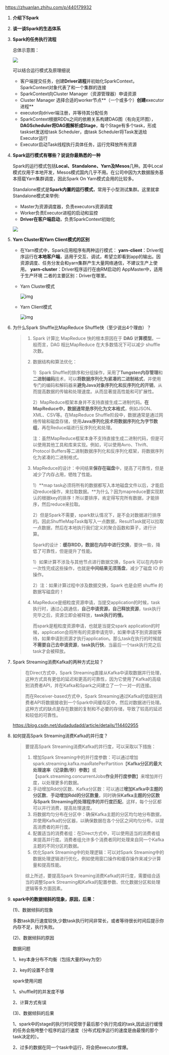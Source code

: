 https://zhuanlan.zhihu.com/p/440179932

1. **介绍下Spark**

2. **谈一谈Spark的生态体系**

3. **Spark的任务执行流程**  

   总体示意图：

   ![](https://springboot-vue-blog.oss-cn-hangzhou.aliyuncs.com/img-for-typora/Spark%E4%BB%BB%E5%8A%A1%E6%89%A7%E8%A1%8C%E6%B5%81%E7%A8%8B.png)

   可以结合运行模式及原理细说

   * 客户端提交任务，创建**Driver进程**并初始化SparkContext，SparkContext对象代表了和一个集群的连接
   * SparkContext向Cluster Manager（资源管理器）申请资源
   * Cluster Manager 选择合适的worker节点**（一个或多个）**创建**executor进程**
   * executor向driver端注册，并等待其分配任务
   * SparkContext根据RDDs之间的依赖关系构建DAG图（有向无环图），**DAGScheduler将DAG图解析成Stage**，每个Stage有多个task，形成taskset发送给task Scheduler，由task Scheduler将Task发送给Executor运行
   * Executor启动Task线程执行具体任务，运行完释放所有资源

4. **Spark运行模式有哪些？说说你最熟悉的一种**

   Spark的运行模式包括**Local、Standalone、Yarn及Mesos**几种。其中Local模式仅用于本地开发，Mesos模式国内几乎不用。在公司中因为大数据服务基本搭载Yarn集群调度，因此Spark On Yarn模式会用的比较多。

   Standalone模式是**Spark内置的运行模式**，常用于小型测试集群。这里就拿Standalone模式来举例:

   - Master为资源调度器，负责executors资源调度
   - Worker负责Executor进程的启动和监控
   - **Driver在客户端启动**，负责SparkContext初始化

   ![](https://springboot-vue-blog.oss-cn-hangzhou.aliyuncs.com/img-for-typora/Spark%E7%9A%84Standalone%E6%A8%A1%E5%BC%8F.png)

4. **Yarn Cluster和Yarn Client模式的区别**

   * 在Yarn模式中，Spark应用程序有两种运行模式：
     		**yarn-client**：Driver程序运行在**本地客户端**，适用于交互、调试，希望立即看到app的输出。因资源调度、任务分发会和yarn集群产生大量网络通信，不建议生产上使用。
       		**yarn-cluster**：Driver程序运行在由RM启动的 AppMaster中，适用于生产环境
     二者的主要区别：Driver在哪里。

   * Yarn Cluster模式

     ![img](https://springboot-vue-blog.oss-cn-hangzhou.aliyuncs.com/img-for-typora/v2-b9239e2e387f9ba7d3b4d2c30b14f307_1440w.jpg)

   * Yarn Client模式
   
     ![img](https://springboot-vue-blog.oss-cn-hangzhou.aliyuncs.com/img-for-typora/v2-36da1a71b1d1c36cde73465504c2f2a5_1440w.jpg)
   
6. 为什么Spark Shuffle比MapReduce Shuffle快（至少说出4个理由）？

   > 1. Spark 计算比 MapReduce 快的根本原因在于 **DAG 计算模型**。一般而言，DAG 相比MapReduce 在大多数情况下可以减少 shuffle 次数。
   >
   > 2. 数据结构和算法优化：
   >
   >    1）Spark Shuffle的排序和分组操作，采用了**Tungsten内存管理**和**二进制编码**技术，可以**将数据序列化为紧凑的二进制格式**，并使用专门的编码和解码器来**避免Java对象序列化和反序列化的开销**，从而提高数据的传输和处理速度。从而显著提高性能和可扩展性。
   >
   >    2）MapReduce框架本身并不支持直接生成二进制代码。**在MapReduce中，数据通常是序列化为文本格式**，例如JSON、XML、CSV等。在MapReduce Shuffle阶段中，数据通常是通过网络传输和磁盘存储，使用**Java序列化技术将数据序列化为字节数组**，再在Reduce端进行反序列化和处理。
   >
   >    注：虽然MapReduce框架本身不支持直接生成二进制代码，但是可以使用其他工具和库来实现。例如，可以使用Avro、Thrift、Protocol Buffers等二进制数据序列化和反序列化框架，将数据序列化为紧凑的二进制格式。
   >
   > 2. MapReduce的设计：中间结果**保存在磁盘**中，提高了可靠性，但是减少了内存占用，牺牲了性能。
   >
   >    1）**map task必须将所有的数据都写入本地磁盘文件以后，才能启动reduce操作，来拉取数据。**为什么？因为mapreduce要实现默认的根据key的排序！所以要排序，肯定得写完所有数据，才能排序，然后reduce来拉取。
   >
   >    2）但是Spark不需要，spark默认情况下，是不会对数据进行排序的。因此ShuffleMapTask每写入一点数据，ResultTask就可以拉取一点数据，然后在本地执行我们定义的聚合函数和算子，进行计算。
   >
   >    Spark的设计：**缓存RDD，**数据在**内存中进行交换**，要快一些，降低了可靠性，但是提升了性能。
   >
   >    1）如果计算不涉及与其他节点进行数据交换，Spark 可以在内存中一次性完成这些操作，也就是**中间结果无须落盘**，减少了磁盘 IO 的操作。
   >
   >    2）注：如果计算过程中涉及数据交换，Spark 也是会把 shuffle 的数据写磁盘的！
   >
   > 1. MapReduce是细粒度资源申请，当提交application的时候，task执行时，通过心跳通信，**自己申请资源，自己释放资源**，task执行完毕之后，资源立即会被释放，**task执行的慢。**
   >
   >    而spark是粗粒度资源申请，也就是当提交spark application的时候，application会将所有的资源申请完毕，如果申请不到资源就等待，如果申请到资源才执行application。那么task在执行的时候就**不需要自己去申请资源**，**task执行快**，当最后一个task执行完之后task才会被释放。
   
7. Spark Streaming消费Kafka的两种方式比较？

   > 在Direct方式中，Spark Streaming直接从Kafka中读取数据并行处理，这种方式具有更低的延迟和更高的可靠性，因为它使用了Kafka的高级别消费者API，并在Kafka和Spark之间建立了一个一对一的连接。
   >
   > 而在Receiver-based方式中，Spark Streaming通过Kafka的低级别消费者API将数据接收到一个Spark中间缓存区中，然后对数据进行处理。这种方式的缺点是存在数据的复制和不必要的存储，导致了较高的延迟和较低的可靠性。

   https://blog.csdn.net/dudadudadd/article/details/114402955

8. 如何提高Spark Streaming消费Kafka的并行度？

   > 要提高Spark Streaming消费Kafka的并行度，可以采取以下措施：
   >
   > 1. 增加Spark Streaming中的并行度参数：可以通过增加spark.streaming.kafka.maxRatePerPartition【**Kafka分区的最大处理速率（记录数/秒）参数**】或【spark.streaming.concurrentJobs**作业并行度参数**】来增加并行度，以处理更多的数据。
   > 2. 手动增加Rdd分区数、Kafka分区数：可以通过**增加Kafka中主题的分区数**、**手动增加Rdd的分区数量**，同时确保**Kafka主题的分区数与Spark Streaming的处理程序的并行度匹配**。这样，每个分区都可以并行消费，提高处理速度。
   > 3. 将数据均匀分布在分区中：确保Kafka主题的分区均匀地分布数据，并使用Kafka的分区器，以确保数据在各个分区之间均匀分布，以提高消费者的并行度。
   > 4. 配置适当的消费者组：在Direct方式中，可以使用适当的消费者组来提高并行度。消费者组允许多个消费者同时处理来自同一个Kafka主题的不同分区的数据。
   > 5. 优化Spark Streaming中的处理逻辑：可以对Spark Streaming中的数据处理逻辑进行优化，例如使用窗口操作和缓存操作来减少计算量和提高性能。
   >
   > 综上所述，要提高Spark Streaming消费Kafka的并行度，需要结合适当的调整Spark Streaming和Kafka的配置参数、优化数据分区和处理逻辑等多方面因素。
   
9. **spark中的数据倾斜的现象，原因，后果：**

   (1)、数据倾斜的现象

   多数task执行速度较快,少数task执行时间非常长，或者等待很长时间后提示你内存不足，执行失败。

   (2)、数据倾斜的原因

   数据问题

   1、key本身分布不均衡（包括大量的key为空）

   2、key的设置不合理

   spark使用问题

   1、shuffle时的并发度不够

   2、计算方式有误

   (3)、数据倾斜的后果

   1、spark中的stage的执行时间受限于最后那个执行完成的task,因此运行缓慢的任务会拖垮整个程序的运行速度（分布式程序运行的速度是由最慢的那个task决定的）。

   2、过多的数据在同一个task中运行，将会把executor撑爆。